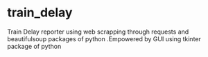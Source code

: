 # train_delay
Train Delay reporter using web scrapping through requests and beautifulsoup packages of python .Empowered by GUI using tkinter package of python 
